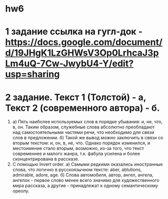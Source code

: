# hw6
# 1 задание ссылка на гугл-док - https://docs.google.com/document/d/19JHgK1LzGHWsV3Op0LrhcaJ3pLm4uQ-7Cw-JwybU4-Y/edit?usp=sharing
# 2 задание. Текст 1 (Толстой) - а, Текст 2 (современного автора) - б. 
1) а) Пять наиболее используемых слов в порядке убывания: и, не, что, в, он. Таким образом, служебные слова абсолютно преобладают над самостоятельными частями речи, что необходимо для связи слов в предложении. 
б) Такой же вывод можно заключить в связи со вторым текстом: и, он, в, не, что. Однако порядок изменился, и местоимение стало вторым, возможно, из-за того, что текст современнее и малого жанра, т.к. фабула усилена и более сконцентрирована в рассказе. 
2) С помощью Invert order. а) Самыми редкими оказались иностранные слова, что логично в русскоязычном тексте: aber, ablutions, admirable, adore, age. б) Слова автомобиля, автор, ангел, ангела, ангелок - первое слово менее всего значимо для художественного мира рассказа, а другие - принадлежат к одному семантическому ореолу.  
